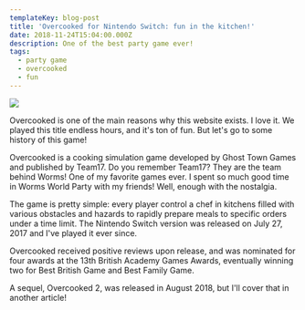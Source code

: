 ```yaml
---
templateKey: blog-post
title: 'Overcooked for Nintendo Switch: fun in the kitchen!'
date: 2018-11-24T15:04:00.000Z
description: One of the best party game ever!
tags:
  - party game
  - overcooked
  - fun
---
```

![](/img/header.jpg)

Overcooked is one of the main reasons why this website exists. I love it. We played this title endless hours, and it's ton of fun. But let's go to some history of this game!

Overcooked is a cooking simulation game developed by Ghost Town Games and published by Team17. Do you remember Team17? They are the team behind Worms! One of my favorite games ever. I spent so much good time in Worms World Party with my friends! Well, enough with the nostalgia.

The game is pretty simple: every player control a chef in kitchens filled with various obstacles and hazards to rapidly prepare meals to specific orders under a time limit. The Nintendo Switch version was released on July 27, 2017 and I've played it ever since.

Overcooked received positive reviews upon release, and was nominated for four awards at the 13th British Academy Games Awards, eventually winning two for Best British Game and Best Family Game. 

A sequel, Overcooked 2, was released in August 2018, but I'll cover that in another article!
